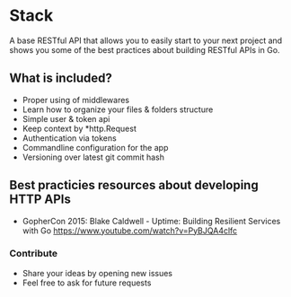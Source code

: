# Stack
A base RESTful API that allows you to easily start to your next project and shows you some of the best practices about building RESTful APIs in Go.

## What is included?
* Proper using of middlewares
* Learn how to organize your files & folders structure
* Simple user & token api
* Keep context by *http.Request
* Authentication via tokens
* Commandline configuration for the app
* Versioning over latest git commit hash

## Best practicies resources about developing HTTP APIs
* GopherCon 2015: Blake Caldwell - Uptime: Building Resilient Services with Go https://www.youtube.com/watch?v=PyBJQA4clfc

### Contribute
* Share your ideas by opening new issues
* Feel free to ask for future requests
